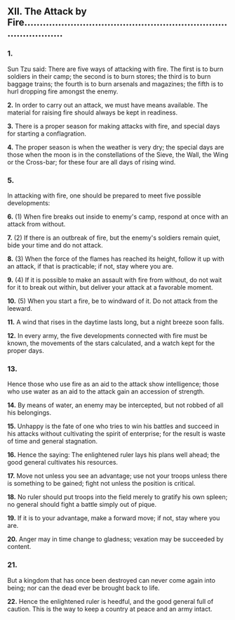 ## XII. The Attack by Fire....................................................................................

### 1.

Sun Tzu said: There are five ways of attacking with fire. The first is to burn
soldiers in their camp; the second is to burn stores; the third is to burn
baggage trains; the fourth is to burn arsenals and magazines; the fifth is to
hurl dropping fire amongst the enemy.

**2.**
In order to carry out an attack, we must have means available. The material
for raising fire should always be kept in readiness.

**3.**
There is a proper season for making attacks with fire, and special days for
starting a conflagration.

**4.**
The proper season is when the weather is very dry; the special days are
those when the moon is in the constellations of the Sieve, the Wall, the
Wing or the Cross-bar; for these four are all days of rising wind.

### 5.

In attacking with fire, one should be prepared to meet five possible
developments:

**6.**
(1) When fire breaks out inside to enemy's camp, respond at once with an
attack from without.

**7.**
(2) If there is an outbreak of fire, but the enemy's soldiers remain quiet,
bide your time and do not attack.

**8.**
(3) When the force of the flames has reached its height, follow it up with an
attack, if that is practicable; if not, stay where you are.

**9.**
(4) If it is possible to make an assault with fire from without, do not wait for
it to break out within, but deliver your attack at a favorable moment.

**10.**
(5) When you start a fire, be to windward of it. Do not attack from the
leeward.

**11.**
A wind that rises in the daytime lasts long, but a night breeze soon falls.

**12.**
In every army, the five developments connected with fire must be known,
the movements of the stars calculated, and a watch kept for the proper days.

### 13.

Hence those who use fire as an aid to the attack show intelligence; those
who use water as an aid to the attack gain an accession of strength.

**14.**
By means of water, an enemy may be intercepted, but not robbed of all his
belongings.

**15.**
Unhappy is the fate of one who tries to win his battles and succeed in his
attacks without cultivating the spirit of enterprise; for the result is waste of
time and general stagnation.

**16.**
Hence the saying: The enlightened ruler lays his plans well ahead; the good
general cultivates his resources.

**17.**
Move not unless you see an advantage; use not your troops unless there is
something to be gained; fight not unless the position is critical.

**18.**
No ruler should put troops into the field merely to gratify his own spleen;
no general should fight a battle simply out of pique.

**19.**
If it is to your advantage, make a forward move; if not, stay where you are.

**20.**
Anger may in time change to gladness; vexation may be succeeded by
content.

### 21.

But a kingdom that has once been destroyed can never come again into
being; nor can the dead ever be brought back to life.

**22.**
Hence the enlightened ruler is heedful, and the good general full of caution.
This is the way to keep a country at peace and an army intact.